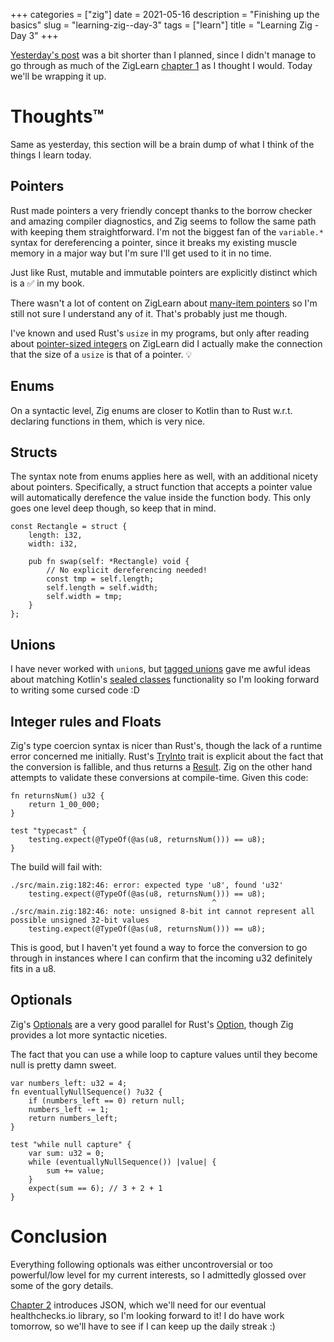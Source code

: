 +++
categories = ["zig"]
date = 2021-05-16
description = "Finishing up the basics"
slug = "learning-zig--day-3"
tags = ["learn"]
title = "Learning Zig - Day 3"
+++

[Yesterday's post] was a bit shorter than I planned, since I didn't manage to go through as much of the ZigLearn [chapter 1] as I thought I would. Today we'll be wrapping it up.

# Thoughts™️

Same as yesterday, this section will be a brain dump of what I think of the things I learn today.

## Pointers

Rust made pointers a very friendly concept thanks to the borrow checker and amazing compiler diagnostics, and Zig seems to follow the same path with keeping them straightforward. I'm not the biggest fan of the `variable.*` syntax for dereferencing a pointer, since it breaks my existing muscle memory in a major way but I'm sure I'll get used to it in no time.

Just like Rust, mutable and immutable pointers are explicitly distinct which is a ✅ in my book.

There wasn't a lot of content on ZigLearn about [many-item pointers] so I'm still not sure I understand any of it. That's probably just me though.

I've known and used Rust's `usize` in my programs, but only after reading about [pointer-sized integers] on ZigLearn did I actually make the connection that the size of a `usize` is that of a pointer. 💡

## Enums

On a syntactic level, Zig enums are closer to Kotlin than to Rust w.r.t. declaring functions in them, which is very nice.

## Structs

The syntax note from enums applies here as well, with an additional nicety about pointers. Specifically, a struct function that accepts a pointer value will automatically derefence the value inside the function body. This only goes one level deep though, so keep that in mind.

```zig
const Rectangle = struct {
    length: i32,
    width: i32,

    pub fn swap(self: *Rectangle) void {
        // No explicit dereferencing needed!
        const tmp = self.length;
        self.length = self.width;
        self.width = tmp;
    }
};
```

## Unions

I have never worked with `union`s, but [tagged unions] gave me awful ideas about matching Kotlin's [sealed classes] functionality so I'm looking forward to writing some cursed code :D

## Integer rules and Floats

Zig's type coercion syntax is nicer than Rust's, though the lack of a runtime error concerned me initially. Rust's [TryInto] trait is explicit about the fact that the conversion is fallible, and thus returns a [Result]. Zig on the other hand attempts to validate these conversions at compile-time. Given this code:

```zig
fn returnsNum() u32 {
    return 1_00_000;
}

test "typecast" {
    testing.expect(@TypeOf(@as(u8, returnsNum())) == u8);
}
```

The build will fail with:

```
./src/main.zig:182:46: error: expected type 'u8', found 'u32'
    testing.expect(@TypeOf(@as(u8, returnsNum())) == u8);
                                             ^
./src/main.zig:182:46: note: unsigned 8-bit int cannot represent all possible unsigned 32-bit values
    testing.expect(@TypeOf(@as(u8, returnsNum())) == u8);
```

This is good, but I haven't yet found a way to force the conversion to go through in instances where I can confirm that the incoming u32 definitely fits in a u8.

## Optionals

Zig's [Optionals] are a very good parallel for Rust's [Option], though Zig provides a lot more syntactic niceties.

The fact that you can use a while loop to capture values until they become null is pretty damn sweet.

```zig
var numbers_left: u32 = 4;
fn eventuallyNullSequence() ?u32 {
    if (numbers_left == 0) return null;
    numbers_left -= 1;
    return numbers_left;
}

test "while null capture" {
    var sum: u32 = 0;
    while (eventuallyNullSequence()) |value| {
        sum += value;
    }
    expect(sum == 6); // 3 + 2 + 1
}
```

# Conclusion

Everything following optionals was either uncontroversial or too powerful/low level for my current interests, so I admittedly glossed over some of the gory details.

[Chapter 2] introduces JSON, which we'll need for our eventual healthchecks.io library, so I'm looking forward to it! I do have work tomorrow, so we'll have to see if I can keep up the daily streak :)

[yesterday's post]: /posts/learning-zig--day-2
[chapter 1]: https://ziglearn.org/chapter-1/
[many-item pointers]: https://ziglearn.org/chapter-1/#many-item-pointers
[pointer-sized integers]: https://ziglearn.org/chapter-1/#pointer-sized-integers
[sealed classes]: https://kotlinlang.org/docs/sealed-classes.html
[tagged unions]: https://ziglang.org/documentation/master/#Tagged-union
[tryinto]: https://doc.rust-lang.org/std/convert/trait.TryInto.html
[result]: https://doc.rust-lang.org/std/result/enum.Result.html
[optionals]: https://ziglang.org/documentation/master/#Optionals
[option]: https://doc.rust-lang.org/std/option/enum.Option.html
[chapter 2]: https://ziglearn.org/chapter-2/
